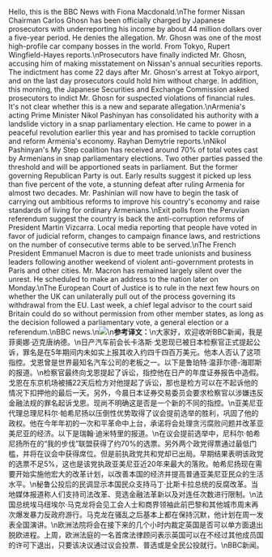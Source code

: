 Hello, this is the BBC News with Fiona Macdonald.\nThe former Nissan Chairman Carlos Ghosn has been officially charged by Japanese prosecutors with underreporting his income by about 44 million dollars over a five-year period. He denies the allegation. Mr. Ghosn was one of the most high-profile car company bosses in the world. From Tokyo, Rupert Wingfield-Hayes reports.\nProsecutors have finally indicted Mr. Ghosn, accusing him of making misstatement on Nissan's annual securities reports. The indictment has come 22 days after Mr. Ghosn's arrest at Tokyo airport, and on the last day prosecutors could hold him without charge. In addition, this morning, the Japanese Securities and Exchange Commission asked prosecutors to indict Mr. Ghosn for suspected violations of financial rules. It's not clear whether this is a new and separate allegation.\nArmenia's acting Prime Minister Nikol Pashinyan has consolidated his authority with a landslide victory in a snap parliamentary election. He came to power in a peaceful revolution earlier this year and has promised to tackle corruption and reform Armenia's economy. Rayhan Demytrie reports.\nNikol Pashinyan's My Step coalition has received around 70% of total votes cast by Armenians in snap parliamentary elections. Two other parties passed the threshold and will be apportioned seats in parliament. But the former governing Republican Party is out. Early results suggest it picked up less than five percent of the vote, a stunning defeat after ruling Armenia for almost two decades. Mr. Pashinian will now have to begin the task of carrying out ambitious reforms to improve his country's economy and raise standards of living for ordinary Armenians.\nExit polls from the Peruvian referendum suggest the country is back the anti-corruption reforms of President Martin Vizcarra. Local media reporting that people have voted in favor of judicial reform, changes to campaign finance laws, and restrictions on the number of consecutive terms able to be served.\nThe French President Emmanuel Macron is due to meet trade unionists and business leaders following another weekend of violent anti-government protests in Paris and other cities. Mr. Macron has remained largely silent over the unrest. He scheduled to make an address to the nation later on Monday.\nThe European Court of Justice is to rule in the next few hours on whether the UK can unilaterally pull out of the process governing its withdrawal from the EU. Last week, a chief legal advisor to the court said Britain could do so without permission from other member states, as long as the decision followed a parliamentary vote, a general election or a referendum.\nBBC news.\n![](images/nissan-chairman.jpg)\n**参考译文：**\n大家好，欢迎收听BBC新闻，我是菲奥娜·迈克唐纳德。\n日产汽车前会长卡洛斯·戈恩现已被日本检察官正式提起公诉，罪名是在5年期间内未如实上报其收入约四千四百万美元。他本人否认了这项指控。戈恩曾是世界最知名汽车公司的老板之一。以下是鲁珀特·温菲尔德-海耶斯的报道。\n检察官最终向戈恩提起了诉讼，指控他在日产的年度证券报告中造假。戈恩在东京机场被捕22天后检方对他提起了诉讼，那也是检方可以在不起诉他的情况下扣押他的最后一天。另外，今晨日本证券交易委员会要求检察官以涉嫌违反金融法规的罪名起诉戈恩。现尚不明确这是否是一个新的不同的指控。\n亚美尼亚代理总理尼科尔·帕希尼扬以压倒性优势取得了议会提前选举的胜利，巩固了他的政权。他在今年年初的一次和平革命中上台，承诺将会处理贪污腐败问题并改革亚美尼亚的经济。以下是瑞翰·迪米特里的报道。\n在议会提前选举中，尼科尔·帕希尼扬所在的“我的步伐”联盟获得了约70%的选票。另外两个政党得票通过最低门槛，并将在议会中获得席位。但是前执政党共和党却已出局。早期结果表明该政党的选票不足5%，这也是该党执政亚美尼亚近20年来最大的落败。帕希尼扬现在需要开始实施他宏大的改革计划，以改善本国的经济并提高普通亚美尼亚民众的生活水平。\n秘鲁公投后的民调显示本国民众支持马丁·比斯卡拉总统的反腐改革。当地媒体报道称人们支持司法改革、竞选金融法革新以及对连任次数进行限制。\n法国总统埃马纽埃尔·马克龙将会见工会人士和商界领袖此前巴黎和其他城市周末再次爆发暴力反政府游行。马克龙在骚乱之后基本上都在保持沉默，他计划在周一发表全国演讲。\n欧洲法院将会在接下来的几个小时内裁定英国是否可以单方面退出脱欧进程。上周，欧洲法庭的一名首席法律顾问表示英国可以在不经过其他成员国的许可下退出，只要该决议通过议会投票、普选或是全民公投就行。\nBBC新闻。
        
